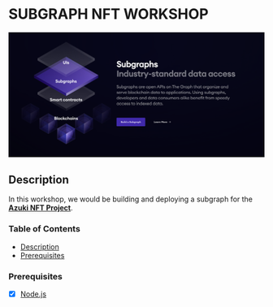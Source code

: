 # SUBGRAPH NFT WORKSHOP

<div id="header" align="center">
    <a href="https://thegraph.com/studio/?show=Create" target="_blank"><img src="./screenshots/what-are-subgraphs.png" />
    </a>
</div>

## Description

In this workshop, we would be building and deploying a subgraph for the **[Azuki NFT Project]()**.

### Table of Contents

- [Description](#description)
- [Prerequisites](#prerequisites)

### Prerequisites

- [x] [Node.js](https://nodejs.org/en/download/)
